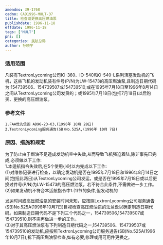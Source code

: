 ```yaml
---
amendno: 39-1768  
cadno: CAD1996-MULT-37  
title: 检查或更换高压燃油泵  
publishdate: 1996-11-18  
effdate: 1996-11-18  
tags: ["MULT"]  
pns: []  
categories: 民航总局  
author: 孙晓宁  
---
```

  
### 适用范围  
凡装有TextronLycoming公司IO-360、IO-540和O-540-L系列活塞发动机的飞机，这些飞机的发动机装有件号(P/N)为LW-15473的高压燃油泵,且制造日期代码为:154739506、154739507或154739510;或在1995年7月18日至1996年8月14日之间从TextronLycoming公司发货的；或1995年7月18日(包括7月18日)以后购买、更换的高压燃油泵。  
  
<!--more-->  
### 参考文件  
    1.FAA优先信函 AD96-23-03,(1996年 10月 28日)  
    2.TextronLycoming服务通告(SB)No.525A,(1996年 10月 7日)  
  
### 原因、措施和规定  
为了防止由于燃油不足造成发动机空中失效,从而导致飞机强迫着陆,除非事先已完成,必须做以下工作:  
    1.本适航指令失效后,在5个使用小时以内完成以下工作:  
     (1)对维修记录进行检查，以确定发动机是否在1995年7月18日和1996年8月14日之间(包括此两日)从TextronLycoming公司发运，或是否在1995年7月18日或以后更换过件号(P/N)为LW-15473的高压燃油泵。若不符合此条件,不需做进一步工作。  
     (2)如果发动机不符合本适航指令中1.(1)节的条件,但发动机的  
      
发运时间或高压燃油泵的安装时间未知，应按照LextronLycoming公司服务通告(SB)No.525A(1996年10月7日)目视检查高压燃油泵的法兰盘以确定制造日期代码。如果制造日期代码不是下列三个代码之一，154739506,154739507或154739510,则不需再做进一步的工作。  
(3)对于其高压燃油泵有下列制造日期代码之一,154739506、154739507或154739510的发动机,应按照TextronLycoming公司服务通告(SB)No.525A(1996年10月7日),拆下高压燃油泵检查,如有必要,修理或用可用件更换之。  
